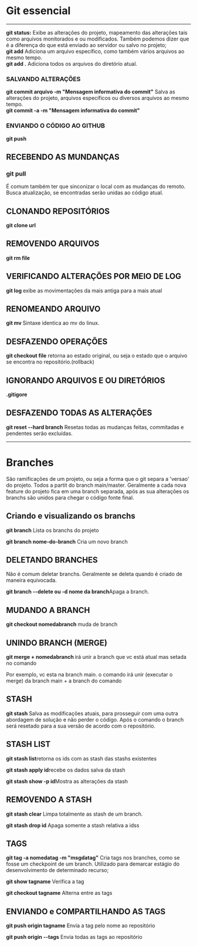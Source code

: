 <h1>Git essencial</h1>
<hr>
<b>git status:</b> Exibe as alterações do projeto, mapeamento das alterações tais como arquivos monitorados e ou modificados. Também podemos dizer que é a diferença do que está enviado ao servidor ou salvo no projeto;
<br>
<b>git add</b> Adiciona um arquivo  específico, como também vários arquivos ao mesmo tempo.<br>
<b>git add .</b> Adiciona todos os arquivos do diretório atual.<br>
<h3>SALVANDO ALTERAÇÕES</h3>
<b>git commit arquivo -m "Mensagem informativa do commit"</b>  Salva as alterações do projeto, arquivos específicos ou diversos arquivos ao mesmo tempo.<br>
<b>git commit -a -m "Mensagem informativa do commit"</b>
<h3>ENVIANDO O CÓDIGO AO GITHUB</h3>
<b>git push</b> 
<h2>RECEBENDO AS MUNDANÇAS</H2>
<h3>git pull</h3>É comum também ter que sinconizar o local com as mudanças do remoto. Busca atualização, se encontradas serão unidas ao código atual.
<h2>CLONANDO REPOSITÓRIOS</H2>
<b>git clone url</b>
<h2>REMOVENDO ARQUIVOS</H2>
<b>git rm file</b>
<h2>VERIFICANDO ALTERAÇÕES POR MEIO DE LOG</H2>
<b> git log </b> exibe as movimentações da mais antiga para a mais atual
<h2>RENOMEANDO ARQUIVO</H2>
<b>git mv </b> Sintaxe identica ao mv do linux.
<h2>DESFAZENDO OPERAÇÕES</h2>
<b>git checkout file</b> retorna ao estado original, ou seja o estado que o arquivo se encontra no repositório.(rollback)
<h2>IGNORANDO ARQUIVOS E OU DIRETÓRIOS</h2>
<b>.gitigore</b>
<h2>DESFAZENDO TODAS AS ALTERAÇÕES</h2>
<b>git reset --hard branch</b> Resetas todas as mudanças feitas, commitadas e pendentes serão excluídas.
<hr>
<h1>Branches</h1>
<p>São ramificações de um projeto, ou seja a forma que o git separa a 'versao' do projeto. Todos a partit do branch main/master. Geralmente a cada nova feature do projeto fica em uma branch separada, após as sua alterações os branchs são unidos para chegar o código fonte final.</p>
<h2>Criando e visualizando os branchs</h2>
<p><b>git branch</b> Lista os branchs do projeto</p>
<p><b>git branch nome-do-branch</b> Cria um novo branch</p>
<h2>DELETANDO BRANCHES</h2>
<p>Não é comum deletar branchs. Geralmente se deleta quando é criado de maneira equivocada.</p>
<p><b>git branch --delete ou -d nome da branch</b>Apaga a branch.</p>
<h2>MUDANDO A BRANCH</h2>
<p><b>git checkout nomedabranch</b> muda de branch</p>
<h2>UNINDO  BRANCH (MERGE)</h2>
<p><b>git merge + nomedabranch </b> irá unir a branch que vc está atual mas setada no comando</p>
<p>Por exemplo, vc esta na branch main. o comando irá unir (executar o merge) da branch main + a branch do comando</p>
<h2>STASH</h2>
<p><b>git stash </b> Salva as modificações atuais, para prosseguir com uma outra abordagem de solução e não perder o código. Após o comando o branch será resetado para a sua versão de acordo com o repositório.</p>
<h2>STASH LIST</h2>
<p><b>git stash list</b>retorna os ids com as stash das stashs existentes</p>
<p><b>git stash apply id</b>recebe os dados salva da stash</p>
<p><b>git stash show -p id</b>Mostra as alterações da stash</p>
<h2>REMOVENDO A STASH</h2>
<p><b>git stash clear</b> Limpa totalmente as stash de um branch.</p>
<p><b>git stash drop id</b> Apaga somente a stash relativa a idss</p>
<h2>TAGS</h2>
<p><b>git tag -a nomedatag -m "msgdatag"</b> Cria tags nos branches, como se fosse um checkpoint de um branch. Utilizado para demarcar estágio do desenvolvimento de determinado recurso;</p>
<p><b>git show tagname</b> Verifica a tag</p>
<p><b>git checkout tagname</b> Alterna entre as tags</p>
<h2>ENVIANDO e COMPARTILHANDO AS TAGS</h2>
<p><b>git push origin tagname</b> Envia a tag pelo nome ao repositório</p>
<p><b>git push origin --tags</b> Envia todas as tags ao repositório</p>





